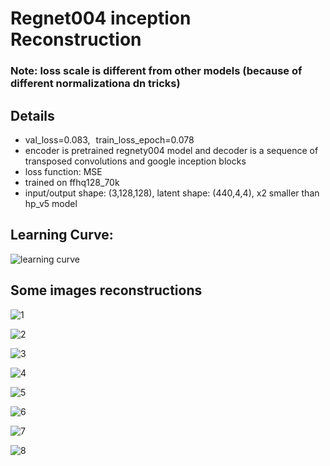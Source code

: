 # Regnet004 inception Reconstruction

### Note: loss scale is different from other models (because of different normalizationa dn tricks)
## Details
* val_loss=0.083, train_loss_epoch=0.078
* encoder is pretrained regnety004 model and decoder is a sequence of transposed convolutions and google inception blocks
* loss function: MSE
* trained on ffhq128_70k
* input/output shape: (3,128,128), latent shape: (440,4,4), x2 smaller than hp_v5 model
## Learning Curve:
![learning curve](https://github.com/user-attachments/assets/a1cee2b2-05ba-43a6-9f98-b83436d200ab)


## Some images reconstructions
![1](https://github.com/user-attachments/assets/7b60ae03-0e81-4eb2-a077-c3938239c771)


![2](https://github.com/user-attachments/assets/c6b0019c-b176-414e-b2ef-895f69899103)

![3](https://github.com/user-attachments/assets/e7780743-3254-482f-b298-a0ee4591f5da)

![4](https://github.com/user-attachments/assets/155cd5ab-16f8-47be-ad0c-4fe3799a0447)

![5](https://github.com/user-attachments/assets/a6ae9490-c0fb-450c-ae0b-2fec108c7026)

![6](https://github.com/user-attachments/assets/ca3c0ebd-0b1c-480c-b8fa-f4f20222ea92)

![7](https://github.com/user-attachments/assets/be296eff-b050-45bd-9b4c-fb405305188d)


![8](https://github.com/user-attachments/assets/71517e9e-0b6b-4503-ac8b-5376b77b49b0)

